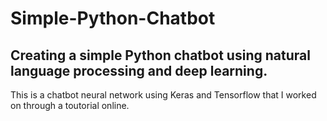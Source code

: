 # Simple-Python-Chatbot

## Creating a simple Python chatbot using natural language processing and deep learning.

This is a chatbot neural network using Keras and Tensorflow that I worked on through a toutorial online.

